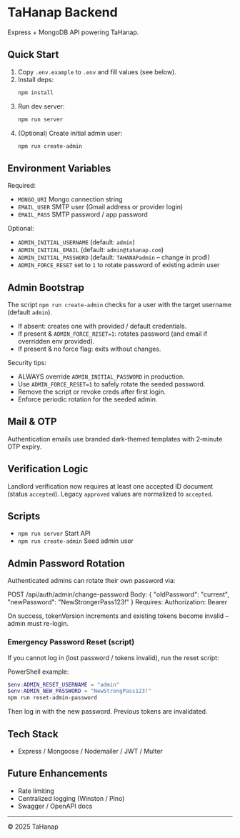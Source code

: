 # TaHanap Backend

Express + MongoDB API powering TaHanap.

## Quick Start

1. Copy `.env.example` to `.env` and fill values (see below).
2. Install deps:
   ```bash
   npm install
   ```
3. Run dev server:
   ```bash
   npm run server
   ```
4. (Optional) Create initial admin user:
   ```bash
   npm run create-admin
   ```

## Environment Variables

Required:
- `MONGO_URI` Mongo connection string
- `EMAIL_USER` SMTP user (Gmail address or provider login)
- `EMAIL_PASS` SMTP password / app password

Optional:
- `ADMIN_INITIAL_USERNAME` (default: `admin`)
- `ADMIN_INITIAL_EMAIL` (default: `admin@tahanap.com`)
- `ADMIN_INITIAL_PASSWORD` (default: `TAHANAPadmin` – change in prod!)
- `ADMIN_FORCE_RESET` set to `1` to rotate password of existing admin user

## Admin Bootstrap

The script `npm run create-admin` checks for a user with the target username (default `admin`).
- If absent: creates one with provided / default credentials.
- If present & `ADMIN_FORCE_RESET=1`: rotates password (and email if overridden env provided).
- If present & no force flag: exits without changes.

Security tips:
- ALWAYS override `ADMIN_INITIAL_PASSWORD` in production.
- Use `ADMIN_FORCE_RESET=1` to safely rotate the seeded password.
- Remove the script or revoke creds after first login.
- Enforce periodic rotation for the seeded admin.

## Mail & OTP

Authentication emails use branded dark-themed templates with 2‑minute OTP expiry.

## Verification Logic

Landlord verification now requires at least one accepted ID document (status `accepted`). Legacy `approved` values are normalized to `accepted`.

## Scripts
- `npm run server` Start API
- `npm run create-admin` Seed admin user

## Admin Password Rotation

Authenticated admins can rotate their own password via:

POST /api/auth/admin/change-password
Body: { "oldPassword": "current", "newPassword": "NewStrongerPass123!" }
Requires: Authorization: Bearer <token>

On success, tokenVersion increments and existing tokens become invalid – admin must re-login.

### Emergency Password Reset (script)
If you cannot log in (lost password / tokens invalid), run the reset script:

PowerShell example:
```powershell
$env:ADMIN_RESET_USERNAME = "admin"
$env:ADMIN_NEW_PASSWORD = "NewStrongPass123!"
npm run reset-admin-password
```
Then log in with the new password. Previous tokens are invalidated.

## Tech Stack
- Express / Mongoose / Nodemailer / JWT / Multer

## Future Enhancements
- Rate limiting
- Centralized logging (Winston / Pino)
- Swagger / OpenAPI docs

---
© 2025 TaHanap
